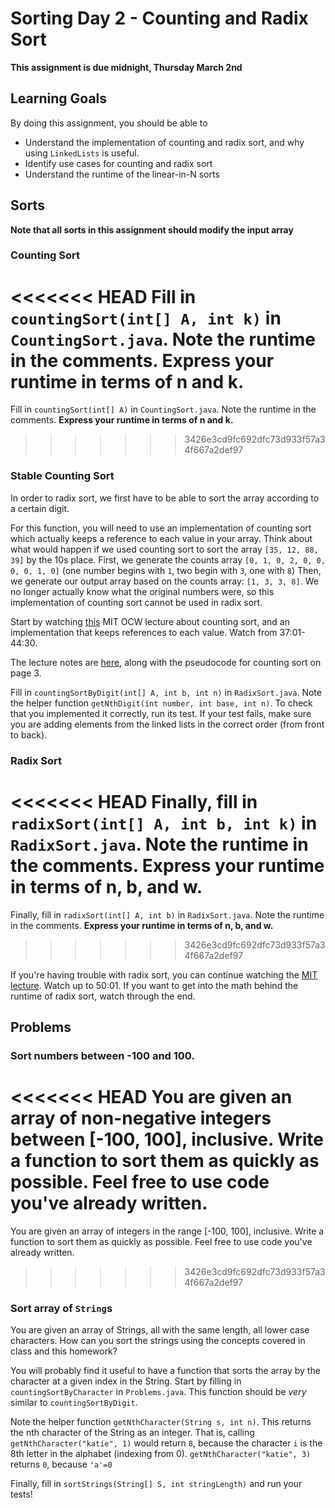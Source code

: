 # Sorting Day 2 - Counting and Radix Sort

**This assignment is due midnight, Thursday March 2nd**

## Learning Goals

By doing this assignment, you should be able to

* Understand the implementation of counting and radix sort, and why using `LinkedLists` is useful.
* Identify use cases for counting and radix sort
* Understand the runtime of the linear-in-N sorts

## Sorts

**Note that all sorts in this assignment should modify the input array**

### Counting Sort

<<<<<<< HEAD
Fill in `countingSort(int[] A, int k)` in `CountingSort.java`. Note the runtime in the comments. **Express your runtime in terms of n and k.**
=======
Fill in `countingSort(int[] A)` in `CountingSort.java`. Note the runtime in the comments. **Express your runtime in terms of n and k.**
>>>>>>> 3426e3cd9fc692dfc73d933f57a34f667a2def97

### Stable Counting Sort

In order to radix sort, we first have to be able to sort the array according to a certain digit.

For this function, you will need to use an implementation of counting sort which actually keeps a reference to each value in your array. Think about what would happen if we used counting sort to sort the array `[35, 12, 88, 39]` by the 10s place. First, we generate the counts array `[0, 1, 0, 2, 0, 0, 0, 0, 1, 0]` (one number begins with `1`, two begin with `3`, one with `8`) Then, we generate our output array based on the counts array: `[1, 3, 3, 8]`. We no longer actually know what the original numbers were, so this implementation of counting sort cannot be used in radix sort.

Start by watching [this](https://youtu.be/Nz1KZXbghj8?t=37m1s) MIT OCW lecture about counting sort, and an implementation that keeps references to each value. Watch from 37:01-44:30.

The lecture notes are [here](https://drive.google.com/open?id=0B_K4P69ad_l_TTNDUFM1QzA3OFk), along with the pseudocode for counting sort on page 3.

Fill in `countingSortByDigit(int[] A, int b, int n)` in `RadixSort.java`. Note the helper function `getNthDigit(int number, int base, int n)`. To check that you implemented it correctly, run its test. If your test fails, make sure you are adding elements from the linked lists in the correct order (from front to back).

### Radix Sort

<<<<<<< HEAD
Finally, fill in `radixSort(int[] A, int b, int k)` in `RadixSort.java`. Note the runtime in the comments. **Express your runtime in terms of n, b, and w.**
=======
Finally, fill in `radixSort(int[] A, int b)` in `RadixSort.java`. Note the runtime in the comments. **Express your runtime in terms of n, b, and w.**
>>>>>>> 3426e3cd9fc692dfc73d933f57a34f667a2def97

If you're having trouble with radix sort, you can continue watching the [MIT lecture](https://youtu.be/Nz1KZXbghj8?t=44m30s). Watch up to 50:01. If you want to get into the math behind the runtime of radix sort, watch through the end.

## Problems

### Sort numbers between -100 and 100.

<<<<<<< HEAD
You are given an array of non-negative integers between [-100, 100], inclusive. Write a function to sort them as quickly as possible. Feel free to use code you've already written.
=======
You are given an array of integers in the range [-100, 100], inclusive. Write a function to sort them as quickly as possible. Feel free to use code you've already written.
>>>>>>> 3426e3cd9fc692dfc73d933f57a34f667a2def97

### Sort array of `String`s

You are given an array of Strings, all with the same length, all lower case characters. How can you sort the strings using the concepts covered in class and this homework?

You will probably find it useful to have a function that sorts the array by the character at a given index in the String. Start by filling in `countingSortByCharacter` in `Problems.java`. This function should be *very* similar to `countingSortByDigit`.

Note the helper function `getNthCharacter(String s, int n)`. This returns the nth character of the String as an integer. That is, calling `getNthCharacter("katie", 1)` would return `8`, because the character `i` is the 8th letter in the alphabet (indexing from 0). `getNthCharacter("katie", 3)` returns `0`, because `'a'=0`

Finally, fill in `sortStrings(String[] S, int stringLength)` and run your tests!
